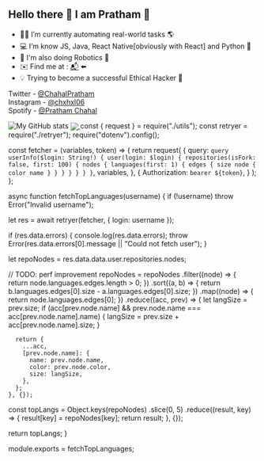 ## Hello there 👋 I am Pratham 🤠

- 👨‍💻 I’m currently automating real-world tasks 🌎
- 💻 I’m know JS, Java, React Native[obviously with React] and Python 🐍
- 🔌 I'm also doing Robotics 🤖
- ✉️ Find me at : [📬](mailto:prathamchahal@gmail.com) ⬅️
- 💡 Trying to become a successful Ethical Hacker 👾

Twitter - [@ChahalPratham](https://twitter.com/ChahalPratham)
<br/>
Instagram - [@chxhxl06](https://www.instagram.com/chxhxl_06/)
<br/>
Spotify - [@Pratham Chahal](https://open.spotify.com/user/zq4cvtlej38cg0cvmztf9wayq)

![My GitHub stats](https://github-readme-stats.vercel.app/api?username=Prathamveer&theme=outrun&show_icons=true)
<a href="https://github.com/Prathamveer">
  <img align="center" src="https://github-readme-stats.vercel.app/api/top-langs/?username=Prathamveer&layout=compact&hide=python&theme=material-palenight" />
</a>
const { request } = require("./utils");
const retryer = require("./retryer");
require("dotenv").config();

const fetcher = (variables, token) => {
  return request(
    {
      query: `
      query userInfo($login: String!) {
        user(login: $login) {
          repositories(isFork: false, first: 100) {
            nodes {
              languages(first: 1) {
                edges {
                  size
                  node {
                    color
                    name
                  }
                }
              }
            }
          }
        }
      }
      `,
      variables,
    },
    {
      Authorization: `bearer ${token}`,
    }
  );
};

async function fetchTopLanguages(username) {
  if (!username) throw Error("Invalid username");

  let res = await retryer(fetcher, { login: username });

  if (res.data.errors) {
    console.log(res.data.errors);
    throw Error(res.data.errors[0].message || "Could not fetch user");
  }

  let repoNodes = res.data.data.user.repositories.nodes;

  // TODO: perf improvement
  repoNodes = repoNodes
    .filter((node) => {
      return node.languages.edges.length > 0;
    })
    .sort((a, b) => {
      return b.languages.edges[0].size - a.languages.edges[0].size;
    })
    .map((node) => {
      return node.languages.edges[0];
    })
    .reduce((acc, prev) => {
      let langSize = prev.size;
      if (acc[prev.node.name] && prev.node.name === acc[prev.node.name].name) {
        langSize = prev.size + acc[prev.node.name].size;
      }

      return {
        ...acc,
        [prev.node.name]: {
          name: prev.node.name,
          color: prev.node.color,
          size: langSize,
        },
      };
    }, {});

  const topLangs = Object.keys(repoNodes)
    .slice(0, 5)
    .reduce((result, key) => {
      result[key] = repoNodes[key];
      return result;
    }, {});

  return topLangs;
}

module.exports = fetchTopLanguages;
